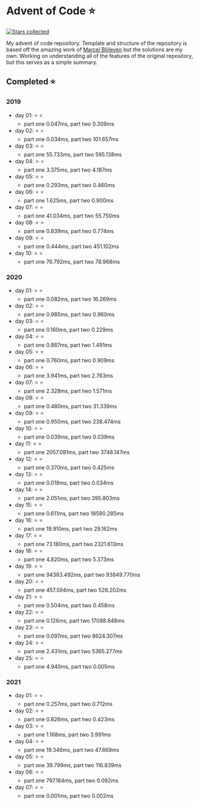 # Advent of Code ⭐️
[![Stars collected](https://shields.io/static/v1?label=stars%20collected&message=84&color=yellow)]()
<!--[![codecov](https://codecov.io/gh/marcelblijleven/adventofcode/branch/master/graph/badge.svg?token=jZ2TgfyltM)](https://codecov.io/gh/marcelblijleven/adventofcode)
[![tests](https://github.com/marcelblijleven/adventofcode/actions/workflows/tests.yaml/badge.svg)](https://github.com/marcelblijleven/adventofcode)
[![version](https://img.shields.io/github/v/release/marcelblijleven/adventofcode.svg)](https://github.com/marcelblijleven/adventofcode/releases)
-->
My advent of code repository. Template and structure of the repository is based off the amazing work of [Marcel Blijleven](https://github.com/marcelblijleven) but the solutions are my own. Working on understanding all of the features of the original repository, but this serves as a simple summary. 

<!-- start completed section -->
## Completed ⭐️
### 2019
- day 01: ⭐️ ⭐️
  - part one 0.047ms, part two 0.309ms
- day 02: ⭐️ ⭐️
  - part one 0.034ms, part two 101.657ms
- day 03: ⭐️ ⭐️
  - part one 55.733ms, part two 595.138ms
- day 04: ⭐️ ⭐️
  - part one 3.375ms, part two 4.187ms
- day 05: ⭐️ ⭐️
  - part one 0.293ms, part two 0.460ms
- day 06: ⭐️ ⭐️
  - part one 1.625ms, part two 0.900ms
- day 07: ⭐️ ⭐️
  - part one 41.034ms, part two 55.750ms
- day 08: ⭐️ ⭐️
  - part one 0.839ms, part two 0.774ms
- day 09: ⭐️ ⭐️
  - part one 0.444ms, part two 451.102ms
- day 10: ⭐️ ⭐️
  - part one 76.792ms, part two 78.968ms
### 2020
- day 01: ⭐️ ⭐️
  - part one 0.082ms, part two 16.269ms
- day 02: ⭐️ ⭐️
  - part one 0.985ms, part two 0.960ms
- day 03: ⭐️ ⭐️
  - part one 0.160ms, part two 0.229ms
- day 04: ⭐️ ⭐️
  - part one 0.887ms, part two 1.491ms
- day 05: ⭐️ ⭐️
  - part one 0.760ms, part two 0.909ms
- day 06: ⭐️ ⭐️
  - part one 3.941ms, part two 2.763ms
- day 07: ⭐️ ⭐️
  - part one 2.328ms, part two 1.571ms
- day 08: ⭐️ ⭐️
  - part one 0.480ms, part two 31.339ms
- day 09: ⭐️ ⭐️
  - part one 0.950ms, part two 238.474ms
- day 10: ⭐️ ⭐️
  - part one 0.039ms, part two 0.039ms
- day 11: ⭐️ ⭐️
  - part one 2057.091ms, part two 3748.147ms
- day 12: ⭐️ ⭐️
  - part one 0.370ms, part two 0.425ms
- day 13: ⭐️ ⭐️
  - part one 0.019ms, part two 0.034ms
- day 14: ⭐️ ⭐️
  - part one 2.051ms, part two 395.803ms
- day 15: ⭐️ ⭐️
  - part one 0.611ms, part two 18590.285ms
- day 16: ⭐️ ⭐️
  - part one 19.910ms, part two 29.162ms
- day 17: ⭐️ ⭐️
  - part one 73.180ms, part two 2321.613ms
- day 18: ⭐️ ⭐️
  - part one 4.820ms, part two 5.373ms
- day 19: ⭐️ ⭐️
  - part one 94383.492ms, part two 93849.770ms
- day 20: ⭐️ ⭐️
  - part one 457.594ms, part two 528.202ms
- day 21: ⭐️ ⭐️
  - part one 0.504ms, part two 0.458ms
- day 22: ⭐️ ⭐️
  - part one 0.126ms, part two 17088.848ms
- day 23: ⭐️ ⭐️
  - part one 0.097ms, part two 8624.307ms
- day 24: ⭐️ ⭐️
  - part one 2.431ms, part two 5365.277ms
- day 25: ⭐️ ⭐️
  - part one 4.940ms, part two 0.005ms
### 2021
- day 01: ⭐️ ⭐️
  - part one 0.257ms, part two 0.712ms
- day 02: ⭐️ ⭐️
  - part one 0.826ms, part two 0.423ms
- day 03: ⭐️ ⭐️
  - part one 1.168ms, part two 3.991ms
- day 04: ⭐️ ⭐️
  - part one 19.346ms, part two 47.669ms
- day 05: ⭐️ ⭐️
  - part one 39.799ms, part two 116.839ms
- day 06: ⭐️ ⭐️
  - part one 797.184ms, part two 0.092ms
- day 07: ⭐️ ⭐️
  - part one 0.001ms, part two 0.002ms

<!-- end completed section -->
